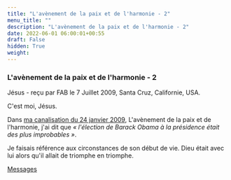 ```yaml
---
title: "L'avènement de la paix et de l'harmonie - 2"
menu_title: ""
description: "L'avènement de la paix et de l'harmonie - 2"
date: 2022-06-01 06:00:01+00:55
draft: False
hidden: True
weight:
---
```

### L'avènement de la paix et de l'harmonie - 2

Jésus - reçu par FAB le 7 Juillet 2009, Santa Cruz, Californie, USA.

C'est moi, Jésus.

Dans [ma canalisation du 24 janvier 2009](/fr-contemporary-messages/fr-contemporary-messages-by-date-order/fr-contemporary-messages-2009/fr-2009-1-24-1-fab-jesus/), L'avènement de la paix et de l'harmonie, j'ai dit que *« l'élection de Barack Obama à la présidence était des plus improbables »*.

Je faisais référence aux circonstances de son début de vie. Dieu était avec lui alors qu'il allait de triomphe en triomphe.

[Messages](/fr-contemporary-messages/fr-contemporary-messages-by-date-order/fr-contemporary-messages-2009)
